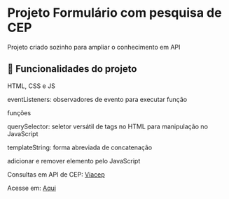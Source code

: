 # Projeto Formulário com pesquisa de CEP
Projeto criado sozinho para ampliar o conhecimento em API

## :hammer: Funcionalidades do projeto

HTML, CSS e JS

eventListeners: observadores de evento para executar função

funções

querySelector: seletor versátil de tags no HTML para manipulação no JavaScript

templateString: forma abreviada de concatenação

adicionar e remover elemento pelo JavaScript

Consultas em API de CEP: <a href="https://viacep.com.br" target="blank">Viacep</a>

Acesse em: <a href="https://alexandresican.github.io/formcep/" target="blank">Aqui</a>

